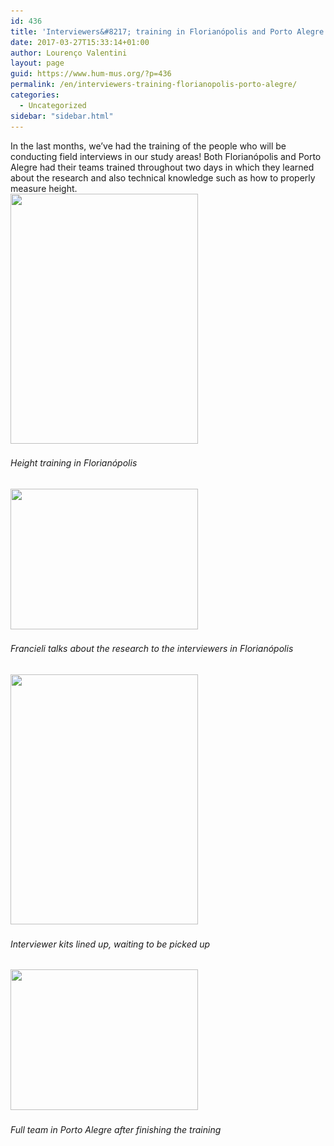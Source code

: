 ```yaml
---
id: 436
title: 'Interviewers&#8217; training in Florianópolis and Porto Alegre'
date: 2017-03-27T15:33:14+01:00
author: Lourenço Valentini
layout: page
guid: https://www.hum-mus.org/?p=436
permalink: /en/interviewers-training-florianopolis-porto-alegre/
categories:
  - Uncategorized
sidebar: "sidebar.html"
---
```

In the last months, we&#8217;ve had the training of the people who will be conducting field interviews in our study areas! Both Florianópolis and Porto Alegre had their teams trained throughout two days in which they learned about the research and also technical knowledge such as how to properly measure height.  
<img class="alignnone wp-image-437" src="/wp-content/uploads/2017/03/4.jpg?resize=300%2C400&#038;ssl=1" alt="" width="300" height="400" srcset="/wp-content/uploads/2017/03/4.jpg?resize=225%2C300&ssl=1 225w, /wp-content/uploads/2017/03/4.jpg?w=720&ssl=1 720w" sizes="(max-width: 300px) 100vw, 300px" data-recalc-dims="1" /> 

###### Height training in Florianópolis

<img class="alignnone size-medium wp-image-438" src="/wp-content/uploads/2017/03/12.jpg?resize=300%2C225&#038;ssl=1" alt="" width="300" height="225" srcset="/wp-content/uploads/2017/03/12.jpg?resize=300%2C225&ssl=1 300w, /wp-content/uploads/2017/03/12.jpg?resize=768%2C576&ssl=1 768w, /wp-content/uploads/2017/03/12.jpg?w=960&ssl=1 960w" sizes="(max-width: 300px) 100vw, 300px" data-recalc-dims="1" /> 

###### Francieli talks about the research to the interviewers in Florianópolis

<img class="alignnone wp-image-439" src="/wp-content/uploads/2017/03/capacitacao1.jpg?resize=300%2C400&#038;ssl=1" alt="" width="300" height="400" srcset="/wp-content/uploads/2017/03/capacitacao1.jpg?resize=225%2C300&ssl=1 225w, /wp-content/uploads/2017/03/capacitacao1.jpg?resize=768%2C1024&ssl=1 768w, /wp-content/uploads/2017/03/capacitacao1.jpg?w=852&ssl=1 852w" sizes="(max-width: 300px) 100vw, 300px" data-recalc-dims="1" /> 

###### Interviewer kits lined up, waiting to be picked up

<img class="alignnone size-medium wp-image-440" src="/wp-content/uploads/2017/03/capacitacao-todos.jpg?resize=300%2C225&#038;ssl=1" alt="" width="300" height="225" srcset="/wp-content/uploads/2017/03/capacitacao-todos.jpg?resize=300%2C225&ssl=1 300w, /wp-content/uploads/2017/03/capacitacao-todos.jpg?resize=768%2C576&ssl=1 768w, /wp-content/uploads/2017/03/capacitacao-todos.jpg?resize=1024%2C768&ssl=1 1024w, /wp-content/uploads/2017/03/capacitacao-todos.jpg?w=1136&ssl=1 1136w" sizes="(max-width: 300px) 100vw, 300px" data-recalc-dims="1" /> 

###### Full team in Porto Alegre after finishing the training